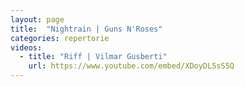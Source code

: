```yaml
---
layout: page
title:  "Nightrain | Guns N'Roses"
categories: repertorie
videos:
  - title: "Riff | Vilmar Gusberti"
    url: https://www.youtube.com/embed/XDoyDL5sS5Q
---
```

